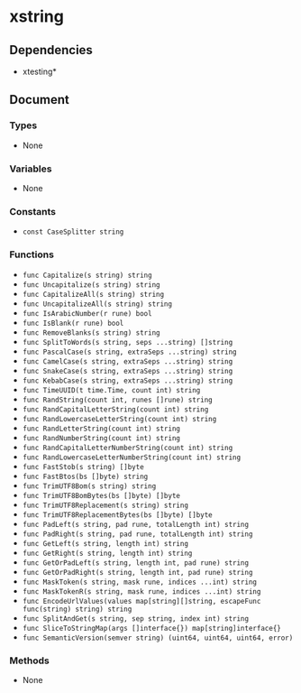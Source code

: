 # xstring

## Dependencies

+ xtesting*

## Document

### Types

+ None

### Variables

+ None

### Constants

+ `const CaseSplitter string`

### Functions

+ `func Capitalize(s string) string`
+ `func Uncapitalize(s string) string`
+ `func CapitalizeAll(s string) string`
+ `func UncapitalizeAll(s string) string`
+ `func IsArabicNumber(r rune) bool`
+ `func IsBlank(r rune) bool`
+ `func RemoveBlanks(s string) string`
+ `func SplitToWords(s string, seps ...string) []string`
+ `func PascalCase(s string, extraSeps ...string) string`
+ `func CamelCase(s string, extraSeps ...string) string`
+ `func SnakeCase(s string, extraSeps ...string) string`
+ `func KebabCase(s string, extraSeps ...string) string`
+ `func TimeUUID(t time.Time, count int) string`
+ `func RandString(count int, runes []rune) string`
+ `func RandCapitalLetterString(count int) string`
+ `func RandLowercaseLetterString(count int) string`
+ `func RandLetterString(count int) string`
+ `func RandNumberString(count int) string`
+ `func RandCapitalLetterNumberString(count int) string`
+ `func RandLowercaseLetterNumberString(count int) string`
+ `func FastStob(s string) []byte`
+ `func FastBtos(bs []byte) string`
+ `func TrimUTF8Bom(s string) string`
+ `func TrimUTF8BomBytes(bs []byte) []byte`
+ `func TrimUTF8Replacement(s string) string`
+ `func TrimUTF8ReplacementBytes(bs []byte) []byte`
+ `func PadLeft(s string, pad rune, totalLength int) string`
+ `func PadRight(s string, pad rune, totalLength int) string`
+ `func GetLeft(s string, length int) string`
+ `func GetRight(s string, length int) string`
+ `func GetOrPadLeft(s string, length int, pad rune) string`
+ `func GetOrPadRight(s string, length int, pad rune) string`
+ `func MaskToken(s string, mask rune, indices ...int) string`
+ `func MaskTokenR(s string, mask rune, indices ...int) string`
+ `func EncodeUrlValues(values map[string][]string, escapeFunc func(string) string) string`
+ `func SplitAndGet(s string, sep string, index int) string`
+ `func SliceToStringMap(args []interface{}) map[string]interface{}`
+ `func SemanticVersion(semver string) (uint64, uint64, uint64, error)`

### Methods

+ None
